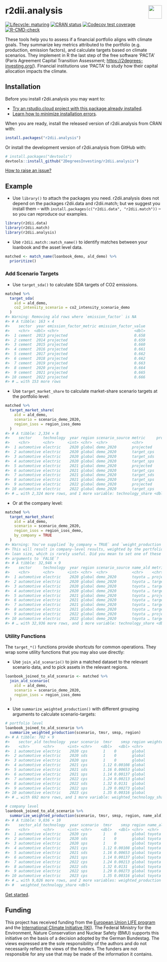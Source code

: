 
<!-- README.md is generated from README.Rmd. Please edit that file -->

# r2dii.analysis <a href='https://github.com/2DegreesInvesting/r2dii.analysis'><img src='https://imgur.com/A5ASZPE.png' align='right' height='43' /></a>

<!-- badges: start -->

[![Lifecycle:
maturing](https://img.shields.io/badge/lifecycle-maturing-blue.svg)](https://lifecycle.r-lib.org/articles/stages.html)
[![CRAN
status](https://www.r-pkg.org/badges/version/r2dii.analysis)](https://CRAN.R-project.org/package=r2dii.analysis)
[![Codecov test
coverage](https://codecov.io/gh/2degreesinvesting/r2dii.analysis/branch/master/graph/badge.svg)](https://codecov.io/gh/2degreesinvesting/r2dii.analysis?branch=master)
[![R-CMD-check](https://github.com/2DegreesInvesting/r2dii.analysis/workflows/R-CMD-check/badge.svg)](https://github.com/2DegreesInvesting/r2dii.analysis/actions)
<!-- badges: end -->

These tools help you to assess if a financial portfolio aligns with
climate goals. They summarize key metrics attributed to the portfolio
(e.g. production, emission factors), and calculate targets based on
climate scenarios. They implement in R the last step of the free
software ‘PACTA’ (Paris Agreement Capital Transition Assessment;
<https://2degrees-investing.org/>). Financial institutions use ‘PACTA’
to study how their capital allocation impacts the climate.

## Installation

Before you install r2dii.analysis you may want to:

  - [Try an rstudio.cloud project with this package already
    installed](https://rstudio.cloud/project/1424833).
  - [Learn how to minimize installation
    errors](https://gist.github.com/maurolepore/a0187be9d40aee95a43f20a85f4caed6#installation).

When you are ready, install the released version of r2dii.analysis from
CRAN with:

``` r
install.packages("r2dii.analysis")
```

Or install the development version of r2dii.analysis from GitHub with:

``` r
# install.packages("devtools")
devtools::install_github("2DegreesInvesting/r2dii.analysis")
```

[How to raise an
issue?](https://2degreesinvesting.github.io/posts/2020-06-26-instructions-to-raise-an-issue/)

## Example

  - Use `library()` to attach the packages you need. r2dii.analysis does
    not depend on the packages r2dii.data and r2dii.match; but we
    suggest you install them – with `install.packages(c("r2dii.data",
    "r2dii.match"))` – so you can reproduce our examples.

<!-- end list -->

``` r
library(r2dii.data)
library(r2dii.match)
library(r2dii.analysis)
```

  - Use `r2dii.match::match_name()` to identify matches between your
    loanbook and the asset level data.

<!-- end list -->

``` r
matched <- match_name(loanbook_demo, ald_demo) %>%
  prioritize()
```

### Add Scenario Targets

  - Use `target_sda()` to calculate SDA targets of CO2 emissions.

<!-- end list -->

``` r
matched %>%
  target_sda(
    ald = ald_demo,
    co2_intensity_scenario = co2_intensity_scenario_demo
  )
#> Warning: Removing ald rows where `emission_factor` is NA
#> # A tibble: 163 × 4
#>    sector  year emission_factor_metric emission_factor_value
#>    <chr>  <dbl> <chr>                                  <dbl>
#>  1 cement  2013 projected                              0.658
#>  2 cement  2014 projected                              0.659
#>  3 cement  2015 projected                              0.660
#>  4 cement  2016 projected                              0.661
#>  5 cement  2017 projected                              0.662
#>  6 cement  2018 projected                              0.662
#>  7 cement  2019 projected                              0.663
#>  8 cement  2020 projected                              0.664
#>  9 cement  2021 projected                              0.665
#> 10 cement  2022 projected                              0.666
#> # … with 153 more rows
```

  - Use `target_market_share` to calculate market-share scenario targets
    at the portfolio level:

<!-- end list -->

``` r
matched %>%
  target_market_share(
    ald = ald_demo,
    scenario = scenario_demo_2020,
    region_isos = region_isos_demo
  )
#> # A tibble: 2,334 × 8
#>    sector     technology  year region scenario_source metric     production
#>    <chr>      <chr>      <int> <chr>  <chr>           <chr>           <dbl>
#>  1 automotive electric    2020 global demo_2020       projected     324592.
#>  2 automotive electric    2020 global demo_2020       target_cps    324592.
#>  3 automotive electric    2020 global demo_2020       target_sds    324592.
#>  4 automotive electric    2020 global demo_2020       target_sps    324592.
#>  5 automotive electric    2021 global demo_2020       projected     339656.
#>  6 automotive electric    2021 global demo_2020       target_cps    329191.
#>  7 automotive electric    2021 global demo_2020       target_sds    352505.
#>  8 automotive electric    2021 global demo_2020       target_sps    330435.
#>  9 automotive electric    2022 global demo_2020       projected     354720.
#> 10 automotive electric    2022 global demo_2020       target_cps    333693.
#> # … with 2,324 more rows, and 1 more variable: technology_share <dbl>
```

  - Or at the company level:

<!-- end list -->

``` r
matched %>%
  target_market_share(
    ald = ald_demo,
    scenario = scenario_demo_2020,
    region_isos = region_isos_demo,
    by_company = TRUE
  )
#> Warning: You've supplied `by_company = TRUE` and `weight_production = TRUE`.
#> This will result in company-level results, weighted by the portfolio
#> loan size, which is rarely useful. Did you mean to set one of these
#> arguments to `FALSE`?
#> # A tibble: 32,946 × 9
#>    sector     technology  year region scenario_source name_ald metric production
#>    <chr>      <chr>      <int> <chr>  <chr>           <chr>    <chr>       <dbl>
#>  1 automotive electric    2020 global demo_2020       toyota … proje…    324592.
#>  2 automotive electric    2020 global demo_2020       toyota … targe…    324592.
#>  3 automotive electric    2020 global demo_2020       toyota … targe…    324592.
#>  4 automotive electric    2020 global demo_2020       toyota … targe…    324592.
#>  5 automotive electric    2021 global demo_2020       toyota … proje…    339656.
#>  6 automotive electric    2021 global demo_2020       toyota … targe…    329191.
#>  7 automotive electric    2021 global demo_2020       toyota … targe…    352505.
#>  8 automotive electric    2021 global demo_2020       toyota … targe…    330435.
#>  9 automotive electric    2022 global demo_2020       toyota … proje…    354720.
#> 10 automotive electric    2022 global demo_2020       toyota … targe…    333693.
#> # … with 32,936 more rows, and 1 more variable: technology_share <dbl>
```

### Utility Functions

The `target_*()` functions provide shortcuts for common operations. They
wrap some utility functions that you may also use directly:

  - Use `join_ald_scenario()` to join a matched dataset to the relevant
    scenario data, and to pick assets in the relevant regions.

<!-- end list -->

``` r
loanbook_joined_to_ald_scenario <- matched %>%
  join_ald_scenario(
    ald = ald_demo,
    scenario = scenario_demo_2020,
    region_isos = region_isos_demo
  )
```

  - Use `summarize_weighted_production()` with different grouping
    arguments to calculate scenario-targets:

<!-- end list -->

``` r
# portfolio level
loanbook_joined_to_ald_scenario %>%
  summarize_weighted_production(scenario, tmsr, smsp, region)
#> # A tibble: 702 × 9
#>    sector_ald technology  year scenario  tmsr    smsp region weighted_production
#>    <chr>      <chr>      <int> <chr>    <dbl>   <dbl> <chr>                <dbl>
#>  1 automotive electric    2020 cps       1    0       global             324592.
#>  2 automotive electric    2020 sds       1    0       global             324592.
#>  3 automotive electric    2020 sps       1    0       global             324592.
#>  4 automotive electric    2021 cps       1.12 0.00108 global             339656.
#>  5 automotive electric    2021 sds       1.16 0.00653 global             339656.
#>  6 automotive electric    2021 sps       1.14 0.00137 global             339656.
#>  7 automotive electric    2022 cps       1.24 0.00213 global             354720.
#>  8 automotive electric    2022 sds       1.32 0.0131  global             354720.
#>  9 automotive electric    2022 sps       1.29 0.00273 global             354720.
#> 10 automotive electric    2023 cps       1.35 0.00316 global             369784.
#> # … with 692 more rows, and 1 more variable: weighted_technology_share <dbl>

# company level
loanbook_joined_to_ald_scenario %>%
  summarize_weighted_production(scenario, tmsr, smsp, region, name_ald)
#> # A tibble: 9,036 × 10
#>    sector_ald technology  year scenario  tmsr    smsp region name_ald         
#>    <chr>      <chr>      <int> <chr>    <dbl>   <dbl> <chr>  <chr>            
#>  1 automotive electric    2020 cps       1    0       global toyota motor corp
#>  2 automotive electric    2020 sds       1    0       global toyota motor corp
#>  3 automotive electric    2020 sps       1    0       global toyota motor corp
#>  4 automotive electric    2021 cps       1.12 0.00108 global toyota motor corp
#>  5 automotive electric    2021 sds       1.16 0.00653 global toyota motor corp
#>  6 automotive electric    2021 sps       1.14 0.00137 global toyota motor corp
#>  7 automotive electric    2022 cps       1.24 0.00213 global toyota motor corp
#>  8 automotive electric    2022 sds       1.32 0.0131  global toyota motor corp
#>  9 automotive electric    2022 sps       1.29 0.00273 global toyota motor corp
#> 10 automotive electric    2023 cps       1.35 0.00316 global toyota motor corp
#> # … with 9,026 more rows, and 2 more variables: weighted_production <dbl>,
#> #   weighted_technology_share <dbl>
```

[Get
started](https://2degreesinvesting.github.io/r2dii.analysis/articles/r2dii-analysis.html).

## Funding

This project has received funding from the [European Union LIFE
program](https://wayback.archive-it.org/12090/20210412123959/https://ec.europa.eu/easme/en/)
and the [International Climate Initiative
(IKI)](https://www.international-climate-initiative.com/en/details/project/measuring-paris-agreement-alignment-and-financial-risk-in-financial-markets-18_I_351-2982).
The Federal Ministry for the Environment, Nature Conservation and
Nuclear Safety (BMU) supports this initiative on the basis of a decision
adopted by the German Bundestag. The views expressed are the sole
responsibility of the authors and do not necessarily reflect the views
of the funders. The funders are not responsible for any use that may be
made of the information it contains.
